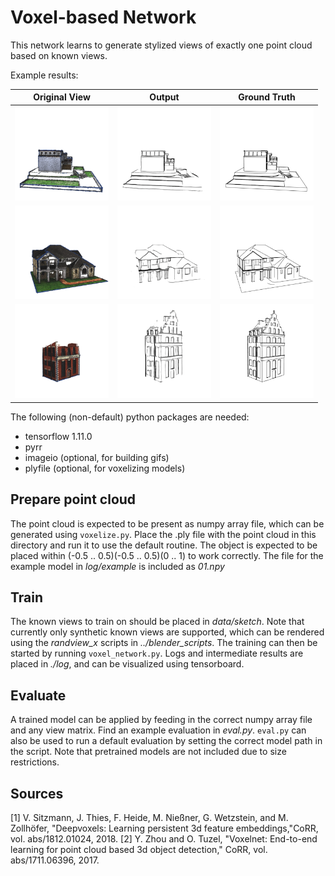 # Voxel-based Network

This network learns to generate stylized views of exactly one point cloud based on known views. 

Example results:

Original View              |  Output | Ground Truth
:-------------------------:|:-------------------------:|:---:
<img src="./img/01_in.png" width="150"/> | <img src="./img/01_out.png" width="150"/> | <img src="./img/01_gt.png" width="150"/>
<img src="./img/02_in.png" width="150"/> | <img src="./img/02_out.png" width="150"/> | <img src="./img/02_gt.png" width="150"/>
<img src="./img/03_in.png" width="150"/> | <img src="./img/03_out.png" width="150"/> | <img src="./img/03_gt.png" width="150"/>

The following (non-default) python packages are needed:
* tensorflow 1.11.0
* pyrr
* imageio (optional, for building gifs)
* plyfile (optional, for voxelizing models)

## Prepare point cloud

The point cloud is expected to be present as numpy array file, which can be generated using `voxelize.py`. 
Place the .ply file with the point cloud in this directory and run it to use the default routine.
The object is expected to be placed within (-0.5 .. 0.5)(-0.5 .. 0.5)(0 .. 1) to work correctly.
The file for the example model in *log/example* is included as *01.npy*

## Train

The known views to train on should be placed in *data/sketch*. 
Note that currently only synthetic known views are supported, which can be rendered using the *randview_x* scripts in *../blender_scripts*.
The training can then be started by running `voxel_network.py`.
Logs and intermediate results are placed in *./log*, and can be visualized using tensorboard.

## Evaluate

A trained model can be applied by feeding in the correct numpy array file and any view matrix.
Find an example evaluation in *eval.py*.
`eval.py` can also be used to run a default evaluation by setting the correct model path in the script. 
Note that pretrained models are not included due to size restrictions. 

## Sources

[1] V. Sitzmann, J. Thies, F. Heide, M. Nießner, G. Wetzstein, and M. Zollhöfer, "Deepvoxels:
Learning persistent 3d feature embeddings,"CoRR, vol. abs/1812.01024, 2018.
[2] Y. Zhou and O. Tuzel, "Voxelnet: End-to-end learning for point cloud based 3d object
detection," CoRR, vol. abs/1711.06396, 2017.
